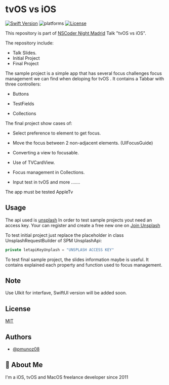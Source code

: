 # tvOS vs iOS

[![Swift Version][swift-image]][swift-url]
![platforms]
[![License][license-image]][license-url]

This repository is part of [NSCoder Night Madrid](https://nscoder-mad.tumblr.com) Talk "tvOS vs iOS".

The repository include:

- Talk Slides.
- Initial Project
- Final Project

The sample project is a simple app that has several focus challenges focus management we can find when deloping for tvOS . It contains a Tabbar with three controllers:

- Buttons

- TestFields

- Collections

The final project show cases of:

- Select preference to element to get focus.

- Move the focus between 2  non-adjacent elements. (UIFocusGuide)

- Converting a view to focusable.

- Use of TVCardView.

- Focus management in Collections.

- Input test in tvOS and more .......

The app must be tested AppleTv

## Usage

The api used is [unsplash](https://unsplash.com)
In order to test sample projects yout need an access key. Your can register and create a free new one on [Join Unsplash](https://unsplash.com/join)

To test initial project just replace the placeholder in class UnsplashRequestBuilder of SPM UnsplashApi:

```swift
private letapiKeyUnplash = "UNSPLASH ACCESS KEY"
```

To test final sample project, the slides information maybe is useful. It contains explained each property and function used to focus management.

## Note

Use UIkit for interfave, SwiftUI version will be added soon.

## License

[MIT](https://choosealicense.com/licenses/mit/)

## Authors

- [@pmunoz08](https://www.github.com/pmunoz08)

## 🚀 About Me

I'm a iOS, tvOS and MacOS freelance developer since 2011

[swift-image]:https://img.shields.io/badge/swift-6.0-orange.svg
[swift-url]: https://swift.org/
[platforms]: https://img.shields.io/badge/platforms-itvOS-oreen
[license-image]: https://img.shields.io/badge/License-MIT-blue.svg
[license-url]: LICENSE
